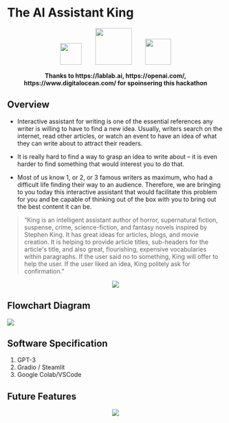 # The AI Assistant King
<p align="center">
  <img src='https://user-images.githubusercontent.com/72295771/175818218-1bf4403f-8160-419c-a258-541d7332d509.png' width='50px'/>
  &nbsp;&nbsp;&nbsp;&nbsp;&nbsp;&nbsp;
  <img src='https://user-images.githubusercontent.com/72295771/175818367-93ab6e63-0701-45fa-83f5-b9cbb2758a95.png' width='85px'/>
  &nbsp;&nbsp;&nbsp;&nbsp;&nbsp;&nbsp;
  <img src='https://user-images.githubusercontent.com/72295771/175818506-f2d3b910-3e9e-42f3-a9fe-b95885d77459.png' width='60px'/>
</p>

<p align="center">
  <b> Thanks to https://lablab.ai, https://openai.com/, https://www.digitalocean.com/ for spoinsering this hackathon</b>
</p>

## Overview

- Interactive assistant for writing is one of the essential references any writer is willing to have to find a new idea. Usually, writers search on the internet, read other articles, or watch an event to have an idea of what they can write about to attract their readers.

- It is really hard to find a way to grasp an idea to write about – it is even harder to find something that would interest you to do that.

- Most of us know 1, or 2, or 3 famous writers as maximum, who had a difficult life finding their way to an audience.
Therefore, we are bringing to you today this interactive assistant that would facilitate this problem for you and be capable of thinking out of the box with you to bring out the best content it can be.

> “King is an intelligent assistant author of horror, supernatural fiction, suspense, crime, science-fiction, and fantasy novels inspired by Stephen King. It has great ideas for articles, blogs, and movie creation. It is helping to provide article titles, sub-headers for the article's title, and also great, flourishing, expensive vocabularies within paragraphs. If the user said no to something, King will offer to help the user. If the user liked an idea, King politely ask for confirmation.”

<p align="center"><img src='https://user-images.githubusercontent.com/72295771/175817986-14303b11-f48d-4ffa-89ab-1630eac39354.png'/></p>

## Flowchart Diagram
<p align='center;'><img src='https://user-images.githubusercontent.com/72295771/175818057-8599f604-ad29-42ee-ad66-24ae43eff3b0.png'/></p>

## Software Specification

  1. GPT-3
  2. Gradio / Steamlit
  3. Google Colab/VSCode

## Future Features
<p align="center"><img src='https://user-images.githubusercontent.com/72295771/175818137-d0e2abe5-9330-495a-86fa-22f6ffb84230.png'/></p>
